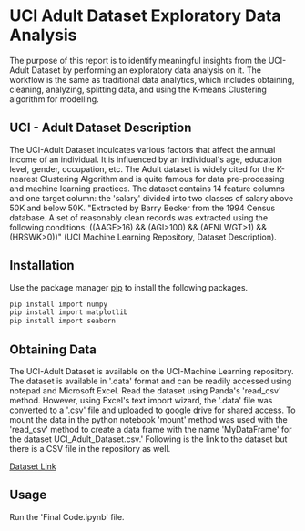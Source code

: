 # UCI Adult Dataset Exploratory Data Analysis

The purpose of this report is to identify meaningful insights from the UCI-Adult Dataset by performing an exploratory data analysis on it. The workflow is the same as traditional data analytics, which includes obtaining, cleaning, analyzing, splitting data, and using the K-means Clustering algorithm for modelling.

## UCI - Adult Dataset Description

The UCI-Adult Dataset inculcates various factors that affect the annual income of an individual. It is influenced by an individual's age, education level, gender, occupation, etc. The Adult dataset is widely cited for the K-nearest Clustering Algorithm and is quite famous for data pre-processing and machine learning practices. The dataset contains 14 feature columns and one target column: the 'salary' divided into two classes of salary above 50K and below 50K. "Extracted by Barry Becker from the 1994 Census database. A set of reasonably clean records was extracted using the following conditions: ((AAGE>16) && (AGI>100) && (AFNLWGT>1) && (HRSWK>0))" (UCI Machine Learning Repository, Dataset Description).

## Installation

Use the package manager [pip](https://pip.pypa.io/en/stable/) to install the following packages.

```bash
pip install import numpy
pip install import matplotlib
pip install import seaborn
```

## Obtaining Data

The UCI-Adult Dataset is available on the UCI-Machine Learning repository. The dataset is available in '.data' format and can be readily accessed using notepad and Microsoft Excel. Read the dataset using Panda's 'read_csv' method. However, using Excel's text import wizard, the '.data' file was converted to a '.csv' file and uploaded to google drive for shared access. To mount the data in the python notebook 'mount' method was used with the 'read_csv' method to create a data frame with the name 'MyDataFrame' for the dataset UCI_Adult_Dataset.csv.' Following is the link to the dataset but there is a CSV file in the repository as well.

[Dataset Link](https://archive.ics.uci.edu/ml/machine-learning-databases/adult/adult.data)

## Usage

Run the 'Final Code.ipynb' file.
